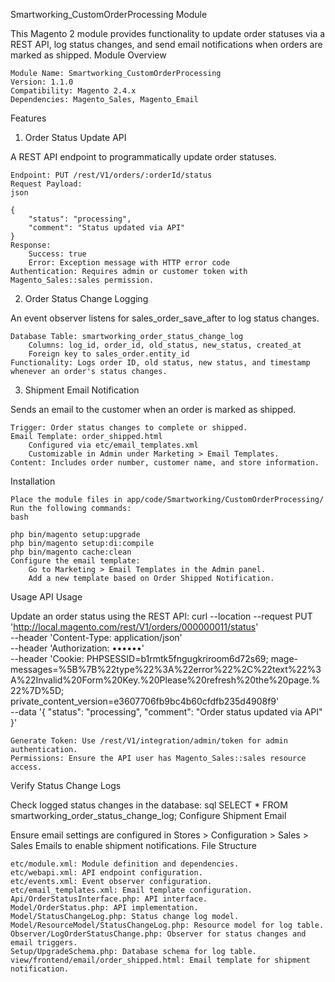 Smartworking_CustomOrderProcessing Module

This Magento 2 module provides functionality to update order statuses via a REST API, log status changes, and send email notifications when orders are marked as shipped.
Module Overview

    Module Name: Smartworking_CustomOrderProcessing
    Version: 1.1.0
    Compatibility: Magento 2.4.x
    Dependencies: Magento_Sales, Magento_Email

Features
1. Order Status Update API

A REST API endpoint to programmatically update order statuses.

    Endpoint: PUT /rest/V1/orders/:orderId/status
    Request Payload:
    json

    {
        "status": "processing",
        "comment": "Status updated via API"
    }
    Response:
        Success: true
        Error: Exception message with HTTP error code
    Authentication: Requires admin or customer token with Magento_Sales::sales permission.

2. Order Status Change Logging

An event observer listens for sales_order_save_after to log status changes.

    Database Table: smartworking_order_status_change_log
        Columns: log_id, order_id, old_status, new_status, created_at
        Foreign key to sales_order.entity_id
    Functionality: Logs order ID, old status, new status, and timestamp whenever an order's status changes.

3. Shipment Email Notification

Sends an email to the customer when an order is marked as shipped.

    Trigger: Order status changes to complete or shipped.
    Email Template: order_shipped.html
        Configured via etc/email_templates.xml
        Customizable in Admin under Marketing > Email Templates.
    Content: Includes order number, customer name, and store information.

Installation

    Place the module files in app/code/Smartworking/CustomOrderProcessing/
    Run the following commands:
    bash

    php bin/magento setup:upgrade
    php bin/magento setup:di:compile
    php bin/magento cache:clean
    Configure the email template:
        Go to Marketing > Email Templates in the Admin panel.
        Add a new template based on Order Shipped Notification.

Usage
API Usage

Update an order status using the REST API:
curl --location --request PUT 'http://local.magento.com/rest/V1/orders/000000011/status' \
--header 'Content-Type: application/json' \
--header 'Authorization: ••••••' \
--header 'Cookie: PHPSESSID=b1rmtk5fngugkriroom6d72s69; mage-messages=%5B%7B%22type%22%3A%22error%22%2C%22text%22%3A%22Invalid%20Form%20Key.%20Please%20refresh%20the%20page.%22%7D%5D; private_content_version=e3607706fb9bc4b60cfdfb235d4908f9' \
--data '{
    "status": "processing",
    "comment": "Order status updated via API"
}'

    Generate Token: Use /rest/V1/integration/admin/token for admin authentication.
    Permissions: Ensure the API user has Magento_Sales::sales resource access.

Verify Status Change Logs

Check logged status changes in the database:
sql
SELECT * FROM smartworking_order_status_change_log;
Configure Shipment Email

Ensure email settings are configured in Stores > Configuration > Sales > Sales Emails to enable shipment notifications.
File Structure

    etc/module.xml: Module definition and dependencies.
    etc/webapi.xml: API endpoint configuration.
    etc/events.xml: Event observer configuration.
    etc/email_templates.xml: Email template configuration.
    Api/OrderStatusInterface.php: API interface.
    Model/OrderStatus.php: API implementation.
    Model/StatusChangeLog.php: Status change log model.
    Model/ResourceModel/StatusChangeLog.php: Resource model for log table.
    Observer/LogOrderStatusChange.php: Observer for status changes and email triggers.
    Setup/UpgradeSchema.php: Database schema for log table.
    view/frontend/email/order_shipped.html: Email template for shipment notification.

